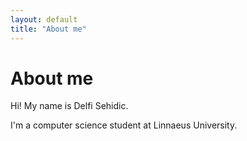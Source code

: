 ```yaml
---
layout: default
title: "About me"
---
```

# About me

Hi! My name is Delfi Sehidic.

I'm a computer science student at Linnaeus University.
